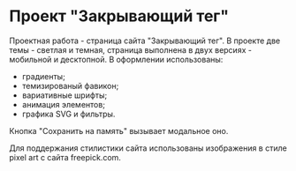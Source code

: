 # Проект "Закрывающий тег"
Проектная работа - страница сайта "Закрывающий тег".
В проекте две темы - светлая и темная, страница выполнена в двух версиях - мобильной и десктопной.
В оформлении использованы:
- градиенты;
- темизированый фавикон;
- вариативные шрифты;
- анимация элементов;
- графика SVG и фильтры.
  
Кнопка "Сохранить на память" вызывает модальное оно. 

Для поддержания стилистики сайта использованы изображения в стиле pixel art с сайта freepick.com. 
